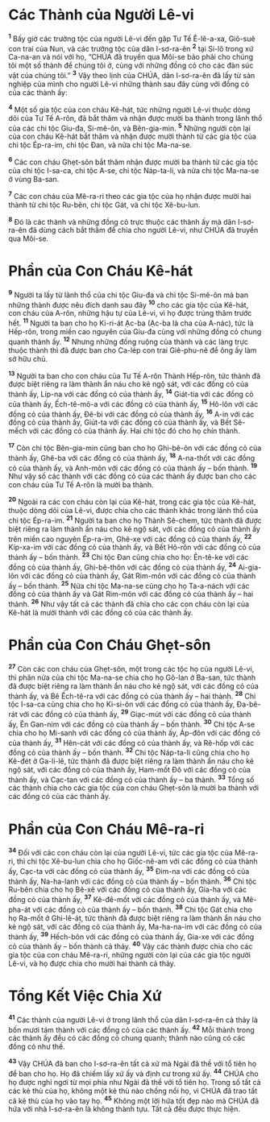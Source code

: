 

# Các Thành của Người Lê-vi
<sup><b>1</b></sup> Bấy giờ các trưởng tộc của người Lê-vi đến gặp Tư Tế Ê-lê-a-xa, Giô-suê con trai của Nun, và các trưởng tộc của dân I-sơ-ra-ên <sup><b>2</b></sup> tại Si-lô trong xứ Ca-na-an và nói với họ, “CHÚA đã truyền qua Môi-se bảo phải cho chúng tôi một số thành để chúng tôi ở, cùng với những đồng cỏ cho các đàn súc vật của chúng tôi.” <sup><b>3</b></sup> Vậy theo lịnh của CHÚA, dân I-sơ-ra-ên đã lấy từ sản nghiệp của mình cho người Lê-vi những thành sau đây cùng với đồng cỏ của các thành ấy:

<sup><b>4</b></sup> Một số gia tộc của con cháu Kê-hát, tức những người Lê-vi thuộc dòng dõi của Tư Tế A-rôn, đã bắt thăm và nhận được mười ba thành trong lãnh thổ của các chi tộc Giu-đa, Si-mê-ôn, và Bên-gia-min. <sup><b>5</b></sup> Những người còn lại của con cháu Kê-hát bắt thăm và nhận được mười thành từ các gia tộc của chi tộc Ép-ra-im, chi tộc Đan, và nửa chi tộc Ma-na-se.

<sup><b>6</b></sup> Các con cháu Ghẹt-sôn bắt thăm nhận được mười ba thành từ các gia tộc của chi tộc I-sa-ca, chi tộc A-se, chi tộc Náp-ta-li, và nửa chi tộc Ma-na-se ở vùng Ba-san.

<sup><b>7</b></sup> Các con cháu của Mê-ra-ri theo các gia tộc của họ nhận được mười hai thành từ chi tộc Ru-bên, chi tộc Gát, và chi tộc Xê-bu-lun.

<sup><b>8</b></sup> Đó là các thành và những đồng cỏ trực thuộc các thành ấy mà dân I-sơ-ra-ên đã dùng cách bắt thăm để chia cho người Lê-vi, như CHÚA đã truyền qua Môi-se.

# Phần của Con Cháu Kê-hát
<sup><b>9</b></sup> Người ta lấy từ lãnh thổ của chi tộc Giu-đa và chi tộc Si-mê-ôn mà ban những thành được nêu đích danh sau đây <sup><b>10</b></sup> cho các gia tộc của Kê-hát, con cháu của A-rôn, những hậu tự của Lê-vi, vì họ được trúng thăm trước hết. <sup><b>11</b></sup> Người ta ban cho họ Ki-ri-át Ạc-ba (Ạc-ba là cha của A-nác), tức là Hếp-rôn, trong miền cao nguyên của Giu-đa cùng với những đồng cỏ chung quanh thành ấy. <sup><b>12</b></sup> Nhưng những đồng ruộng của thành và các làng trực thuộc thành thì đã được ban cho Ca-lép con trai Giê-phu-nê để ông ấy làm sở hữu chủ.

<sup><b>13</b></sup> Người ta ban cho con cháu của Tư Tế A-rôn Thành Hếp-rôn, tức thành đã được biệt riêng ra làm thành ẩn náu cho kẻ ngộ sát, với các đồng cỏ của thành ấy, Líp-na với các đồng cỏ của thành ấy, <sup><b>14</b></sup> Giát-tia với các đồng cỏ của thành ấy, Ếch-tê-mô-a với các đồng cỏ của thành ấy, <sup><b>15</b></sup> Hô-lôn với các đồng cỏ của thành ấy, Đê-bi với các đồng cỏ của thành ấy, <sup><b>16</b></sup> A-in với các đồng cỏ của thành ấy, Giút-ta với các đồng cỏ của thành ấy, và Bết Sê-mếch với các đồng cỏ của thành ấy. Hai chi tộc đó cho họ chín thành.

<sup><b>17</b></sup> Còn chi tộc Bên-gia-min cũng ban cho họ Ghi-bê-ôn với các đồng cỏ của thành ấy, Ghê-ba với các đồng cỏ của thành ấy, <sup><b>18</b></sup> A-na-thốt với các đồng cỏ của thành ấy, và Anh-môn với các đồng cỏ của thành ấy – bốn thành. <sup><b>19</b></sup> Như vậy số các thành với các đồng cỏ của các thành ấy được ban cho các con cháu của Tư Tế A-rôn là mười ba thành.

<sup><b>20</b></sup> Ngoài ra các con cháu còn lại của Kê-hát, trong các gia tộc của Kê-hát, thuộc dòng dõi của Lê-vi, được chia cho các thành khác trong lãnh thổ của chi tộc Ép-ra-im. <sup><b>21</b></sup> Người ta ban cho họ Thành Sê-chem, tức thành đã được biệt riêng ra làm thành ẩn náu cho kẻ ngộ sát, với các đồng cỏ của thành ấy trên miền cao nguyên Ép-ra-im, Ghê-xe với các đồng cỏ của thành ấy, <sup><b>22</b></sup> Kíp-xa-im với các đồng cỏ của thành ấy, và Bết Hô-rôn với các đồng cỏ của thành ấy – bốn thành. <sup><b>23</b></sup> Chi tộc Đan cũng chia cho họ: Ên-tê-ke với các đồng cỏ của thành ấy, Ghi-bê-thôn với các đồng cỏ của thành ấy, <sup><b>24</b></sup> Ai-gia-lôn với các đồng cỏ của thành ấy, Gát Rim-môn với các đồng cỏ của thành ấy – bốn thành. <sup><b>25</b></sup> Nửa chi tộc Ma-na-se cũng cho họ Ta-a-nách với các đồng cỏ của thành ấy và Gát Rim-môn với các đồng cỏ của thành ấy – hai thành. <sup><b>26</b></sup> Như vậy tất cả các thành đã chia cho các con cháu còn lại của Kê-hát là mười thành với các đồng cỏ của các thành ấy.

# Phần của Con Cháu Ghẹt-sôn
<sup><b>27</b></sup> Còn các con cháu của Ghẹt-sôn, một trong các tộc họ của người Lê-vi, thì phân nửa của chi tộc Ma-na-se chia cho họ Gô-lan ở Ba-san, tức thành đã được biệt riêng ra làm thành ẩn náu cho kẻ ngộ sát, với các đồng cỏ của thành ấy, và Bê Ếch-tê-ra với các đồng cỏ của thành ấy – hai thành. <sup><b>28</b></sup> Chi tộc I-sa-ca cũng chia cho họ Ki-si-ôn với các đồng cỏ của thành ấy, Đa-bê-rát với các đồng cỏ của thành ấy, <sup><b>29</b></sup> Giạc-mút với các đồng cỏ của thành ấy, Ên Gan-nim với các đồng cỏ của thành ấy – bốn thành. <sup><b>30</b></sup> Chi tộc A-se chia cho họ Mi-sanh với các đồng cỏ của thành ấy, Áp-đôn với các đồng cỏ của thành ấy, <sup><b>31</b></sup> Hên-cát với các đồng cỏ của thành ấy, và Rê-hốp với các đồng cỏ của thành ấy – bốn thành. <sup><b>32</b></sup> Chi tộc Náp-ta-li cũng chia cho họ Kê-đét ở Ga-li-lê, tức thành đã được biệt riêng ra làm thành ẩn náu cho kẻ ngộ sát, với các đồng cỏ của thành ấy, Ham-mốt Đô với các đồng cỏ của thành ấy, và Cạc-tan với các đồng cỏ của thành ấy – ba thành. <sup><b>33</b></sup> Tổng số các thành chia cho các gia tộc của con cháu Ghẹt-sôn là mười ba thành với các đồng cỏ của các thành ấy.

# Phần của Con Cháu Mê-ra-ri
<sup><b>34</b></sup> Đối với các con cháu còn lại của người Lê-vi, tức các gia tộc của Mê-ra-ri, thì chi tộc Xê-bu-lun chia cho họ Giốc-nê-am với các đồng cỏ của thành ấy, Cạc-ta với các đồng cỏ của thành ấy, <sup><b>35</b></sup> Đim-na với các đồng cỏ của thành ấy, Na-ha-lanh với các đồng cỏ của thành ấy – bốn thành. <sup><b>36</b></sup> Chi tộc Ru-bên chia cho họ Bê-xê với các đồng cỏ của thành ấy, Gia-ha với các đồng cỏ của thành ấy, <sup><b>37</b></sup> Kê-đê-mốt với các đồng cỏ của thành ấy, và Mê-pha-át với các đồng cỏ của thành ấy – bốn thành. <sup><b>38</b></sup> Chi tộc Gát chia cho họ Ra-mốt ở Ghi-lê-át, tức thành đã được biệt riêng ra làm thành ẩn náu cho kẻ ngộ sát, với các đồng cỏ của thành ấy, Ma-ha-na-im với các đồng cỏ của thành ấy, <sup><b>39</b></sup> Hếch-bôn với các đồng cỏ của thành ấy, Gia-xe với các đồng cỏ của thành ấy – bốn thành cả thảy. <sup><b>40</b></sup> Vậy các thành được chia cho các gia tộc của con cháu Mê-ra-ri, những người còn lại của các gia tộc người Lê-vi, và họ được chia cho mười hai thành cả thảy.

# Tổng Kết Việc Chia Xứ
<sup><b>41</b></sup> Các thành của người Lê-vi ở trong lãnh thổ của dân I-sơ-ra-ên cả thảy là bốn mươi tám thành với các đồng cỏ của các thành ấy. <sup><b>42</b></sup> Mỗi thành trong các thành ấy đều có các đồng cỏ chung quanh; thành nào cũng có các đồng cỏ như thế.

<sup><b>43</b></sup> Vậy CHÚA đã ban cho I-sơ-ra-ên tất cả xứ mà Ngài đã thề với tổ tiên họ để ban cho họ. Họ đã chiếm lấy xứ ấy và định cư trong xứ ấy. <sup><b>44</b></sup> CHÚA cho họ được nghỉ ngơi từ mọi phía như Ngài đã thề với tổ tiên họ. Trong số tất cả các kẻ thù của họ, không một kẻ thù nào chống nổi họ, vì CHÚA đã trao tất cả kẻ thù của họ vào tay họ. <sup><b>45</b></sup> Không một lời hứa tốt đẹp nào mà CHÚA đã hứa với nhà I-sơ-ra-ên là không thành tựu. Tất cả đều được thực hiện.


